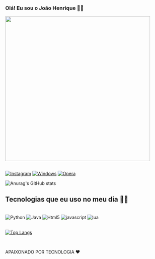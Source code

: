 ### Olá! Eu sou o João Henrique 🐒💸

 <div align-"center">
 <img src="https://1.bp.blogspot.com/-enMKwJsy7cU/XpJjuWsyfeI/AAAAAAABnGs/TH3XyJwlOz4fY0Onlh8ZnFLrUzwtk0AAwCLcBGAsYHQ/s640/00000.gif" width="460px">
 </div><br/>

[![Instagram](https://img.shields.io/badge/Instagram-E4405F?style=for-the-badge&logo=instagram&logoColor=white)](https://www.instagram.com/_jhenrique07/)
[![Windows](https://img.shields.io/badge/Windows-0078D6?style=for-the-badge&logo=windows&logoColor=white)]()
[![Opera](https://img.shields.io/badge/Opera-FF1B2D?style=for-the-badge&logo=Opera&logoColor=white)](https://www.opera.com/pt/gx)

![Anurag's GitHub stats](https://github-readme-stats.vercel.app/api?username=DevJHenrique7&show_icons=true&theme=dracula)

## Tecnologias que eu uso no meu dia 👨‍💻

<div style="display: inline_block"><br/>
<img align="center" alt="Python" src="https://img.shields.io/badge/Python-14354C?style=for-the-badge&logo=python&logoColor=white" />
<img align="center" alt="Java" src="https://img.shields.io/badge/Java-ED8B00?style=for-the-badge&logo=openjdk&logoColor=white" /> <img align="center" alt="Html5" src="https://img.shields.io/badge/HTML5-E34F26?style=for-the-badge&logo=html5&logoColor=white" /> <img align="center" alt="javascript" src="https://img.shields.io/badge/JavaScript-F7DF1E?style=for-the-badge&logo=javascript&logoColor=black" /> <img align="center" alt="lua" src="https://img.shields.io/badge/Lua-2C2D72?style=for-the-badge&logo=lua&logoColor=white" />


</div>

<div style="display: inline_block"><br/>

[![Top Langs](https://github-readme-stats.vercel.app/api/top-langs/?username=DevJHenrique7&layout=compact)](https://github.com/anuraghazra/github-readme-stats)

</div><br/>

APAIXONADO POR TECNOLOGIA ❤️
